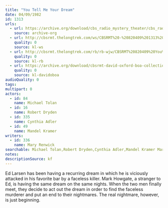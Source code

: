 ```yaml
---
title: "You Tell Me Your Dream"
date: 04/09/1982
id: 1313
urls: 
  - url: https://archive.org/download/cbs_radio_mystery_theater/cbs_radio_mystery_theater-1301-1350.zip/cbs_radio_mystery_theater-1301-1350%2Fcbsrmt_1313_you_tell_me_your_dream.mp3
    source: archive-org
  - url: http://cbsrmt.thelongtrek.com/ws/CBSRMT%20-%20820409%201313%20You%20Tell%20Me%20Your%20Dream_ws.mp3
    quality: 0
    source: kl-ws
  - url: http://cbsrmt.thelongtrek.com/rb/rb-wjw/CBSRMT%20820409%20You%20Tell%20Me%20Your%20Dream_wjw.mp3
    quality: 0
    source: kl-rb
  - url: https://archive.org/download/cbsrmt-david-oxford-boa-collection/CBSRMT-820409-1313-You-Tell-Me-Your-Dream-(128-48)_WBBM-JE-{BoA}.mp3
    quality: 0
    source: kl-davidoboa
audioQuality: 0
tags: 
multipart: 0
actors:  
  - id: 84
    name: Michael Tolan  
  - id: 16
    name: Robert Dryden  
  - id: 335
    name: Cynthia Adler  
  - id: 49
    name: Mandel Kramer
writers:  
  - id: 336
    name: Mary Renwick
searchable: Michael Tolan,Robert Dryden,Cynthia Adler,Mandel Kramer Mary Renwick
notes: 
descriptionSource: kf
---
```

Ed Larsen has been having a recurring dream in which he is viciously attacked in his favorite bar by a faceless killer. Mark Howgate, a stranger to Ed, is having the same dream on the same nights. When the two men finally meet, they decide to act out the dream in order to find the faceless murderer and put an end to their nightmares. The real nightmare, however, is just beginning.
